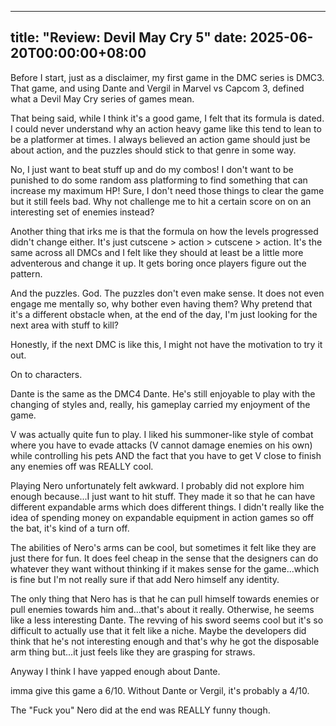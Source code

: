 
---
title: "Review: Devil May Cry 5"
date: 2025-06-20T00:00:00+08:00
---

Before I start, just as a disclaimer, my first game in the DMC series is DMC3. That game, and using Dante and Vergil in Marvel vs Capcom 3, defined what a Devil May Cry series of games mean. 

<!--more-->

That being said, while I think it's a good game, I felt that its formula is dated. I could never understand why an action heavy game like this tend to lean to be a platformer at times. I always believed an action game should just be about action, and the puzzles should stick to that genre in some way. 

No, I just want to beat stuff up and do my combos! I don't want to be punished to do some random ass platforming to find something that can increase my maximum HP! Sure, I don't need those things to clear the game but it still feels bad. Why not challenge me to hit a certain score on on an interesting set of enemies instead?

Another thing that irks me is that the formula on how the levels progressed didn't change either. It's just cutscene > action > cutscene > action. It's the same across all DMCs and I felt like they should at least be a little more adventerous and change it up. It gets boring once players figure out the pattern.

And the puzzles. God. The puzzles don't even make sense. It does not even engage me mentally so, why bother even having them? Why pretend that it's a different obstacle when, at the end of the day, I'm just looking for the next area with stuff to kill?

Honestly, if the next DMC is like this, I might not have the motivation to try it out. 

On to characters. 

Dante is the same as the DMC4 Dante. He's still enjoyable to play with the changing of styles and, really, his gameplay carried my enjoyment of the game.

V was actually quite fun to play. I liked his summoner-like style of combat where you have to evade attacks (V cannot damage enemies on his own) while controlling his pets AND the fact that you have to get V close to finish any enemies off was REALLY cool. 

Playing Nero unfortunately felt awkward. I probably did not explore him enough because...I just want to hit stuff. They made it so that he can have different expandable arms which does different things. I didn't really like the idea of spending money on expandable equipment in action games so off the bat, it's kind of a turn off. 

The abilities of Nero's arms can be cool, but sometimes it felt like they are just there for fun. It does feel cheap in the sense that the designers can do whatever they want without thinking if it makes sense for the game...which is fine but I'm not really sure if that add Nero himself any identity. 

The only thing that Nero has is that he can pull himself towards enemies or pull enemies towards him and...that's about it really. Otherwise, he seems like a less interesting Dante. The revving of his sword seems cool but it's so difficult to actually use that it felt like a niche. Maybe the developers did think that he's not interesting enough and that's why he got the disposable arm thing but...it just feels like they are grasping for straws. 

Anyway I think I have yapped enough about Dante. 

imma give this game a 6/10. Without Dante or Vergil, it's probably a 4/10.  

The "Fuck you" Nero did at the end was REALLY funny though.








